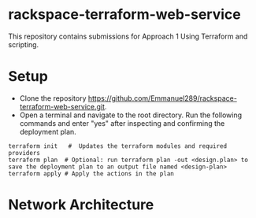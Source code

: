 # rackspace-terraform-web-service
This repository contains submissions for Approach 1 Using Terraform and scripting.

# Setup

- Clone the repository https://github.com/Emmanuel289/rackspace-terraform-web-service.git.
- Open a terminal and navigate to the root directory. Run the following commands and enter "yes" after inspecting and confirming the deployment plan.
``` 
terraform init   #  Updates the terraform modules and required providers
terraform plan  # Optional: run terraform plan -out <design.plan> to save the deployment plan to an output file named <design-plan>
terraform apply # Apply the actions in the plan
```

# Network Architecture



